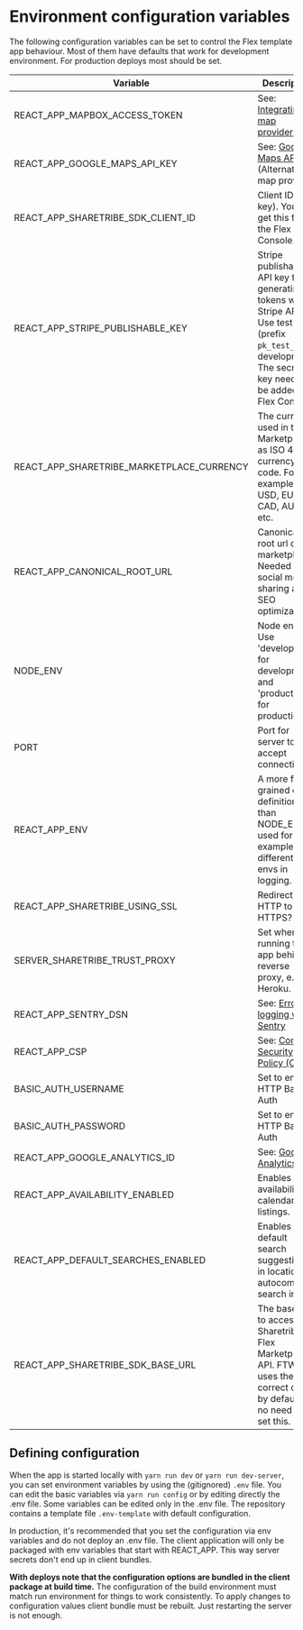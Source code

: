 # Environment configuration variables

The following configuration variables can be set to control the Flex template app behaviour. Most of
them have defaults that work for development environment. For production deploys most should be set.

| Variable                                  | Description                                                                                                                                                           |
| ----------------------------------------- | --------------------------------------------------------------------------------------------------------------------------------------------------------------------- |
| REACT_APP_MAPBOX_ACCESS_TOKEN             | See: [Integrating to map providers](./map-providers.md)                                                                                                               |
| REACT_APP_GOOGLE_MAPS_API_KEY             | See: [Google Maps API key](./google-maps.md) (Alternative map provider)                                                                                               |
| REACT_APP_SHARETRIBE_SDK_CLIENT_ID        | Client ID (API key). You can get this from the Flex Console.                                                                                                          |
| REACT_APP_STRIPE_PUBLISHABLE_KEY          | Stripe publishable API key for generating tokens with Stripe API. Use test key (prefix `pk_test_`) for development. The secret key needs to be added to Flex Console. |
| REACT_APP_SHARETRIBE_MARKETPLACE_CURRENCY | The currency used in the Marketplace as ISO 4217 currency code. For example: USD, EUR, CAD, AUD, etc.                                                                 |
| REACT_APP_CANONICAL_ROOT_URL              | Canonical root url of the marketplace. Needed for social media sharing and SEO optimization.                                                                          |
| NODE_ENV                                  | Node env. Use 'development' for development and 'production' for production.                                                                                          |
| PORT                                      | Port for server to accept connections.                                                                                                                                |
| REACT_APP_ENV                             | A more fine grained env definition than NODE_ENV. Is used for example to differentiate envs in logging.                                                               |
| REACT_APP_SHARETRIBE_USING_SSL            | Redirect HTTP to HTTPS?                                                                                                                                               |
| SERVER_SHARETRIBE_TRUST_PROXY             | Set when running the app behind a reverse proxy, e.g. in Heroku.                                                                                                      |
| REACT_APP_SENTRY_DSN                      | See: [Error logging with Sentry](./sentry.md)                                                                                                                         |
| REACT_APP_CSP                             | See: [Content Security Policy (CSP)](./content-security-policy.md)                                                                                                    |
| BASIC_AUTH_USERNAME                       | Set to enable HTTP Basic Auth                                                                                                                                         |
| BASIC_AUTH_PASSWORD                       | Set to enable HTTP Basic Auth                                                                                                                                         |
| REACT_APP_GOOGLE_ANALYTICS_ID             | See: [Google Analytics](./analytics.md)                                                                                                                               |
| REACT_APP_AVAILABILITY_ENABLED            | Enables availability calendar for listings.                                                                                                                           |
| REACT_APP_DEFAULT_SEARCHES_ENABLED        | Enables default search suggestions in location autocomplete search input.                                                                                             |
| REACT_APP_SHARETRIBE_SDK_BASE_URL         | The base url to access the Sharetribe Flex Marketplace API. FTW uses the correct one by default so no need to set this.                                               |

## Defining configuration

When the app is started locally with `yarn run dev` or `yarn run dev-server`, you can set
environment variables by using the (gitignored) `.env` file. You can edit the basic variables via
`yarn run config` or by editing directly the .env file. Some variables can be edited only in the
.env file. The repository contains a template file `.env-template` with default configuration.

In production, it's recommended that you set the configuration via env variables and do not deploy
an .env file. The client application will only be packaged with env variables that start with
REACT_APP. This way server secrets don't end up in client bundles.

**With deploys note that the configuration options are bundled in the client package at build
time.** The configuration of the build environment must match run environment for things to work
consistently. To apply changes to configuration values client bundle must be rebuilt. Just
restarting the server is not enough.
